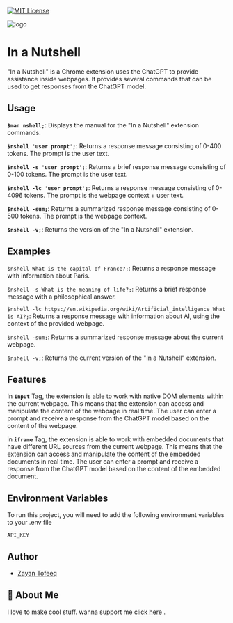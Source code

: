 

[![MIT License](https://img.shields.io/badge/License-MIT-green.svg)](https://choosealicense.com/licenses/mit/)




![logo](https://www.simpleimageresizer.com/_uploads/photos/8cc9d2dc/nutshell_3_100x125.png)
# In a Nutshell

"In a Nutshell" is a Chrome extension uses the ChatGPT to provide assistance inside webpages. It provides several commands that can be used to get responses from the ChatGPT model.

## Usage

**```$man nshell;```**: Displays the manual for the "In a Nutshell" extension commands.

**```$nshell 'user prompt';```**: Returns a response message consisting of 0-400 tokens. The prompt is the user text.

**```$nshell -s 'user prompt';```**: Returns a brief response message consisting of 0-100 tokens. The prompt is the user text.

**```$nshell -lc 'user prompt';```**: Returns a response message consisting of 0-4096 tokens. The prompt is the webpage context + user text.

**```$nshell -sum;```**: Returns a summarized response message consisting of 0-500 tokens. The prompt is the webpage context.

**```$nshell -v;```**: Returns the version of the "In a Nutshell" extension.

## Examples
```$nshell What is the capital of France?;```: Returns a response message with information about Paris.

```$nshell -s What is the meaning of life?;```: Returns a brief response message with a philosophical answer.

```$nshell -lc https://en.wikipedia.org/wiki/Artificial_intelligence What is AI?;```: Returns a response message with information about AI, using the context of the provided webpage.

```$nshell -sum;```: Returns a summarized response message about the current webpage.

```$nshell -v;```: Returns the current version of the "In a Nutshell" extension.
## Features
In **```Input```** Tag, the extension is able to work with native DOM elements within the current webpage. This means that the extension can access and manipulate the content of the webpage in real time. The user can enter a prompt and receive a response from the ChatGPT model based on the content of the webpage.

in **```iframe```** Tag, the extension is able to work with embedded documents that have different URL sources from the current webpage. This means that the extension can access and manipulate the content of the embedded documents in real time. The user can enter a prompt and receive a response from the ChatGPT model based on the content of the embedded document.

## Environment Variables

To run this project, you will need to add the following environment variables to your .env file

`API_KEY`


## Author
- [Zayan Tofeeq](https://www.github.com/Zayant21)
## 🚀 About Me
I love to make cool stuff. wanna support me [click here](https://www.youtube.com/watch?v=dQw4w9WgXcQ&ab_channel=RickAstley) .